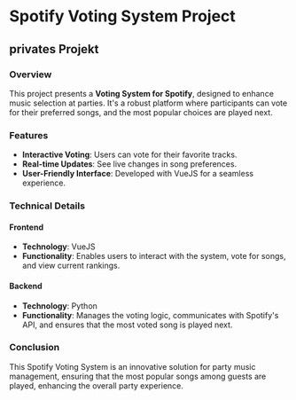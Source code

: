 # Spotify Voting System Project

## privates Projekt

### Overview

This project presents a **Voting System for Spotify**, designed to enhance music selection at parties. It's a robust platform where participants can vote for their preferred songs, and the most popular choices are played next.

### Features

- **Interactive Voting**: Users can vote for their favorite tracks.
- **Real-time Updates**: See live changes in song preferences.
- **User-Friendly Interface**: Developed with VueJS for a seamless experience.

### Technical Details

#### Frontend

- **Technology**: VueJS
- **Functionality**: Enables users to interact with the system, vote for songs, and view current rankings.

#### Backend

- **Technology**: Python
- **Functionality**: Manages the voting logic, communicates with Spotify's API, and ensures that the most voted song is played next.

### Conclusion

This Spotify Voting System is an innovative solution for party music management, ensuring that the most popular songs among guests are played, enhancing the overall party experience.
